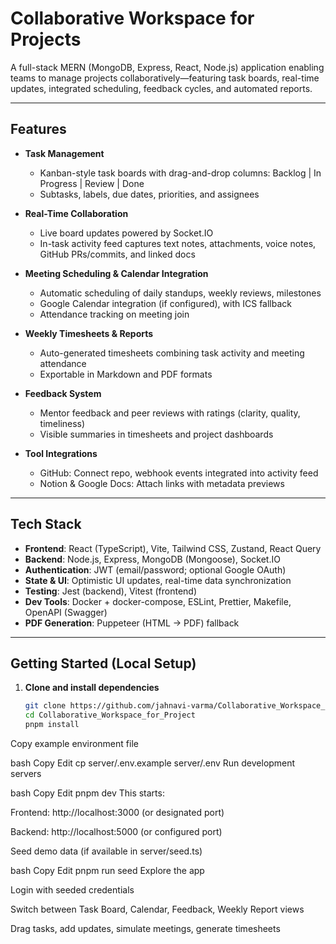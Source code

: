 # Collaborative Workspace for Projects

A full-stack MERN (MongoDB, Express, React, Node.js) application enabling teams to manage projects collaboratively—featuring task boards, real-time updates, integrated scheduling, feedback cycles, and automated reports.

---

##  Features

- **Task Management**  
  - Kanban-style task boards with drag-and-drop columns: Backlog | In Progress | Review | Done  
  - Subtasks, labels, due dates, priorities, and assignees  

- **Real-Time Collaboration**  
  - Live board updates powered by Socket.IO  
  - In-task activity feed captures text notes, attachments, voice notes, GitHub PRs/commits, and linked docs  

- **Meeting Scheduling & Calendar Integration**  
  - Automatic scheduling of daily standups, weekly reviews, milestones  
  - Google Calendar integration (if configured), with ICS fallback  
  - Attendance tracking on meeting join  

- **Weekly Timesheets & Reports**  
  - Auto-generated timesheets combining task activity and meeting attendance  
  - Exportable in Markdown and PDF formats  

- **Feedback System**  
  - Mentor feedback and peer reviews with ratings (clarity, quality, timeliness)  
  - Visible summaries in timesheets and project dashboards  

- **Tool Integrations**  
  - GitHub: Connect repo, webhook events integrated into activity feed  
  - Notion & Google Docs: Attach links with metadata previews  

---

##  Tech Stack

- **Frontend**: React (TypeScript), Vite, Tailwind CSS, Zustand, React Query  
- **Backend**: Node.js, Express, MongoDB (Mongoose), Socket.IO  
- **Authentication**: JWT (email/password; optional Google OAuth)  
- **State & UI**: Optimistic UI updates, real-time data synchronization  
- **Testing**: Jest (backend), Vitest (frontend)  
- **Dev Tools**: Docker + docker-compose, ESLint, Prettier, Makefile, OpenAPI (Swagger)  
- **PDF Generation**: Puppeteer (HTML → PDF) fallback  

---

##  Getting Started (Local Setup)

1. **Clone and install dependencies**  
   ```bash
   git clone https://github.com/jahnavi-varma/Collaborative_Workspace_for_Project.git
   cd Collaborative_Workspace_for_Project
   pnpm install
Copy example environment file

bash
Copy
Edit
cp server/.env.example server/.env
Run development servers

bash
Copy
Edit
pnpm dev
This starts:

Frontend: http://localhost:3000 (or designated port)

Backend: http://localhost:5000 (or configured port)

Seed demo data
(if available in server/seed.ts)

bash
Copy
Edit
pnpm run seed
Explore the app

Login with seeded credentials

Switch between Task Board, Calendar, Feedback, Weekly Report views

Drag tasks, add updates, simulate meetings, generate timesheets
